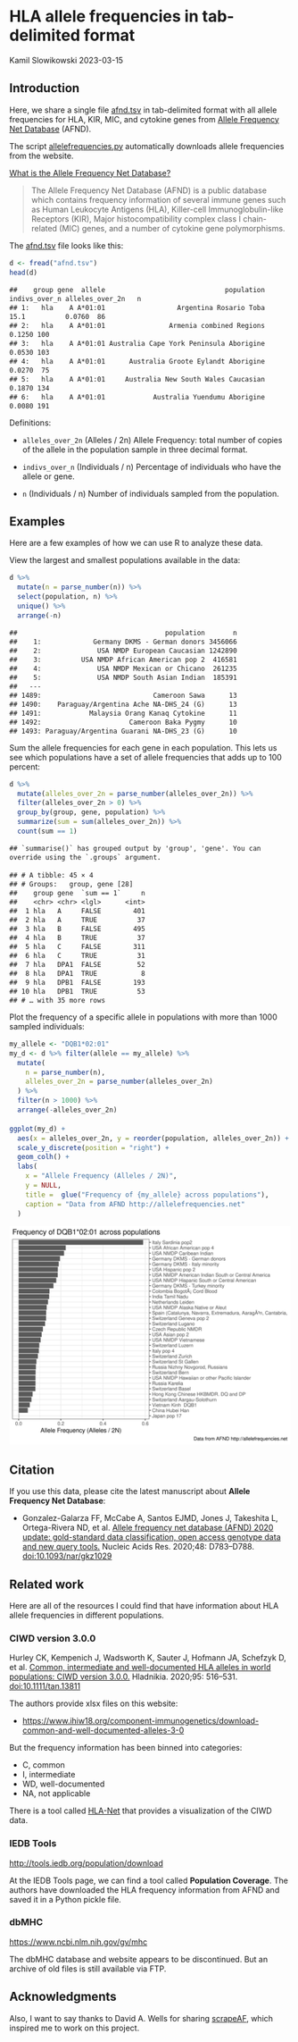 HLA allele frequencies in tab-delimited format
================
Kamil Slowikowski
2023-03-15

## Introduction

Here, we share a single file [afnd.tsv](afnd.tsv) in tab-delimited
format with all allele frequencies for HLA, KIR, MIC, and cytokine genes
from [Allele Frequency Net Database](http://allelefrequencies.net)
(AFND).

The script [allelefrequencies.py](allelefrequencies.py) automatically
downloads allele frequencies from the website.

[What is the Allele Frequency Net
Database?](http://www.allelefrequencies.net/faqs.asp)

> The Allele Frequency Net Database (AFND) is a public database which
> contains frequency information of several immune genes such as Human
> Leukocyte Antigens (HLA), Killer-cell Immunoglobulin-like Receptors
> (KIR), Major histocompatibility complex class I chain-related (MIC)
> genes, and a number of cytokine gene polymorphisms.

The [afnd.tsv](afnd.tsv) file looks like this:

``` r
d <- fread("afnd.tsv")
head(d)
```

    ##    group gene  allele                              population indivs_over_n alleles_over_2n   n
    ## 1:   hla    A A*01:01                  Argentina Rosario Toba          15.1          0.0760  86
    ## 2:   hla    A A*01:01                Armenia combined Regions                        0.1250 100
    ## 3:   hla    A A*01:01 Australia Cape York Peninsula Aborigine                        0.0530 103
    ## 4:   hla    A A*01:01      Australia Groote Eylandt Aborigine                        0.0270  75
    ## 5:   hla    A A*01:01     Australia New South Wales Caucasian                        0.1870 134
    ## 6:   hla    A A*01:01            Australia Yuendumu Aborigine                        0.0080 191

Definitions:

  - `alleles_over_2n` (Alleles / 2n) Allele Frequency: total number of
    copies of the allele in the population sample in three decimal
    format.

  - `indivs_over_n` (Individuals / n) Percentage of individuals who have
    the allele or gene.

  - `n` (Individuals / n) Number of individuals sampled from the
    population.

## Examples

Here are a few examples of how we can use R to analyze these data.

View the largest and smallest populations available in the data:

``` r
d %>%
  mutate(n = parse_number(n)) %>%
  select(population, n) %>%
  unique() %>%
  arrange(-n)
```

    ##                                     population       n
    ##    1:             Germany DKMS - German donors 3456066
    ##    2:              USA NMDP European Caucasian 1242890
    ##    3:          USA NMDP African American pop 2  416581
    ##    4:              USA NMDP Mexican or Chicano  261235
    ##    5:              USA NMDP South Asian Indian  185391
    ##   ---                                                 
    ## 1489:                            Cameroon Sawa      13
    ## 1490:    Paraguay/Argentina Ache NA-DHS_24 (G)      13
    ## 1491:            Malaysia Orang Kanaq Cytokine      11
    ## 1492:                      Cameroon Baka Pygmy      10
    ## 1493: Paraguay/Argentina Guarani NA-DHS_23 (G)      10

Sum the allele frequencies for each gene in each population. This lets
us see which populations have a set of allele frequencies that adds up
to 100 percent:

``` r
d %>%
  mutate(alleles_over_2n = parse_number(alleles_over_2n)) %>%
  filter(alleles_over_2n > 0) %>%
  group_by(group, gene, population) %>%
  summarize(sum = sum(alleles_over_2n)) %>%
  count(sum == 1)
```

    ## `summarise()` has grouped output by 'group', 'gene'. You can override using the `.groups` argument.

    ## # A tibble: 45 × 4
    ## # Groups:   group, gene [28]
    ##    group gene  `sum == 1`     n
    ##    <chr> <chr> <lgl>      <int>
    ##  1 hla   A     FALSE        401
    ##  2 hla   A     TRUE          37
    ##  3 hla   B     FALSE        495
    ##  4 hla   B     TRUE          37
    ##  5 hla   C     FALSE        311
    ##  6 hla   C     TRUE          31
    ##  7 hla   DPA1  FALSE         52
    ##  8 hla   DPA1  TRUE           8
    ##  9 hla   DPB1  FALSE        193
    ## 10 hla   DPB1  TRUE          53
    ## # … with 35 more rows

Plot the frequency of a specific allele in populations with more than
1000 sampled individuals:

``` r
my_allele <- "DQB1*02:01"
my_d <- d %>% filter(allele == my_allele) %>%
  mutate(
    n = parse_number(n),
    alleles_over_2n = parse_number(alleles_over_2n)
  ) %>%
  filter(n > 1000) %>%
  arrange(-alleles_over_2n)

ggplot(my_d) +
  aes(x = alleles_over_2n, y = reorder(population, alleles_over_2n)) +
  scale_y_discrete(position = "right") +
  geom_colh() +
  labs(
    x = "Allele Frequency (Alleles / 2N)",
    y = NULL,
    title =  glue("Frequency of {my_allele} across populations"),
    caption = "Data from AFND http://allelefrequencies.net"
  )
```

![](README_files/figure-gfm/unnamed-chunk-6-1.png)<!-- -->

## Citation

If you use this data, please cite the latest manuscript about **Allele
Frequency Net Database**:

  - Gonzalez-Galarza FF, McCabe A, Santos EJMD, Jones J, Takeshita L,
    Ortega-Rivera ND, et al. [Allele frequency net database (AFND) 2020
    update: gold-standard data classification, open access genotype data
    and new query tools.](https://pubmed.ncbi.nlm.nih.gov/31722398)
    Nucleic Acids Res. 2020;48: D783–D788. <doi:10.1093/nar/gkz1029>

## Related work

Here are all of the resources I could find that have information about
HLA allele frequencies in different populations.

### CIWD version 3.0.0

Hurley CK, Kempenich J, Wadsworth K, Sauter J, Hofmann JA, Schefzyk D,
et al. [Common, intermediate and well-documented HLA alleles in world
populations: CIWD version
3.0.0.](https://www.ncbi.nlm.nih.gov/pubmed/31970929) Hladnikia.
2020;95: 516–531. <doi:10.1111/tan.13811>

The authors provide xlsx files on this website:

  - <https://www.ihiw18.org/component-immunogenetics/download-common-and-well-documented-alleles-3-0>

But the frequency information has been binned into categories:

  - C, common
  - I, intermediate
  - WD, well-documented
  - NA, not applicable

There is a tool called
[HLA-Net](https://hla-net.eu/tools/cwd-viewer/results/) that provides a
visualization of the CIWD data.

### IEDB Tools

<http://tools.iedb.org/population/download>

At the IEDB Tools page, we can find a tool called **Population
Coverage**. The authors have downloaded the HLA frequency information
from AFND and saved it in a Python pickle file.

### dbMHC

<https://www.ncbi.nlm.nih.gov/gv/mhc>

The dbMHC database and website appears to be discontinued. But an
archive of old files is still available via FTP.

## Acknowledgments

Also, I want to say thanks to David A. Wells for sharing
[scrapeAF](https://github.com/DAWells/scrapeAF), which inspired me to
work on this project.
